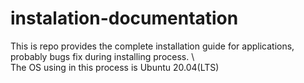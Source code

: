 # instalation-documentation
This is repo provides the complete installation guide for applications, probably bugs fix during installing process. \  
The OS using in this process is Ubuntu 20.04(LTS)

